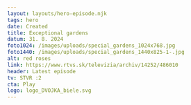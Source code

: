 ```yaml
---
layout: layouts/hero-episode.njk
tags: hero
date: Created
title: Exceptional gardens
datum: 31. 8. 2024
foto1024: /images/uploads/special_gardens_1024x768.jpg
foto1440: /images/uploads/special_gardens_1440x825-1-.jpg
alt: red roses
link: https://www.rtvs.sk/televizia/archiv/14252/486010
header: Latest episode
tv: STVR :2
cta: Play
logo: logo_DVOJKA_biele.svg
---
```

